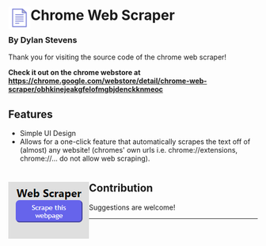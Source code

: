 # <img src="public/icons/icon_48.png" width="45" align="left"> Chrome Web Scraper

### By Dylan Stevens

Thank you for visiting the source code of the chrome web scraper!

**Check it out on the chrome webstore at https://chrome.google.com/webstore/detail/chrome-web-scraper/obhkinejeakgfelofmgbjdenckknmeoc**

## Features

- Simple UI Design
- Allows for a one-click feature that automatically scrapes the text off of (almost) any website! (chromes' own urls i.e. chrome://extensions, chrome://... do not allow web scraping).

# <img src="public/GitHub-Example-UI.PNG" align="left">

## Contribution

Suggestions are welcome!

---


